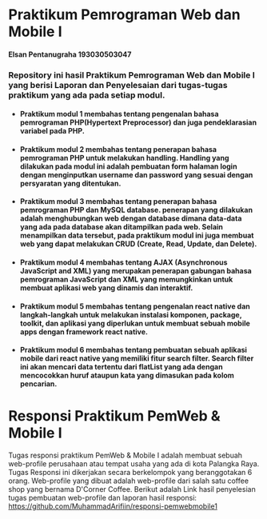 # Praktikum Pemrograman Web dan Mobile I
#### Elsan Pentanugraha 193030503047
### Repository ini hasil Praktikum Pemrograman Web dan Mobile I yang berisi Laporan dan Penyelesaian dari tugas-tugas praktikum yang ada pada setiap modul.
+ #### Praktikum modul 1 membahas tentang pengenalan bahasa pemrograman PHP(Hypertext Preprocessor) dan juga pendeklarasian variabel pada PHP.
+ #### Praktikum modul 2 membahas tentang penerapan bahasa pemrograman PHP untuk melakukan handling. Handling yang dilakukan pada modul ini adalah pembuatan form halaman login dengan menginputkan username dan password yang sesuai dengan persyaratan yang ditentukan.
+ #### Praktikum modul 3 membahas tentang penerapan bahasa pemrograman PHP dan MySQL database. penerapan yang dilakukan adalah menghubungkan web dengan database dimana data-data yang ada pada database akan ditampilkan pada web. Selain menampilkan data tersebut, pada praktikum modul ini juga membuat web yang dapat melakukan CRUD (Create, Read, Update, dan Delete).
+ #### Praktikum modul 4 membahas tentang AJAX (Asynchronous JavaScript and XML) yang merupakan penerapan gabungan bahasa pemrograman JavaScript dan XML yang memungkinkan untuk membuat aplikasi web yang dinamis dan interaktif.
+ #### Praktikum modul 5 membahas tentang pengenalan react native dan langkah-langkah untuk melakukan instalasi komponen, package, toolkit, dan aplikasi yang diperlukan untuk membuat sebuah mobile apps dengan framework react native.
+ #### Praktikum modul 6 membahas tentang pembuatan sebuah aplikasi mobile dari react native yang memiliki fitur search filter. Search filter ini akan mencari data tertentu dari flatList yang ada dengan mencocokkan huruf ataupun kata yang dimasukan pada kolom pencarian.

# Responsi Praktikum PemWeb & Mobile I
Tugas responsi praktikum PemWeb & Mobile I adalah membuat sebuah web-profile perusahaan atau tempat usaha yang ada di kota Palangka Raya. Tugas Responsi ini dikerjakan secara berkelompok yang beranggotakan 6 orang. Web-profile yang dibuat adalah web-profile dari salah satu coffee shop yang bernama D'Corner Coffee. Berikut adalah Link hasil penyelesian tugas pembuatan web-profile dan laporan hasil responsi: https://github.com/MuhammadArifiin/responsi-pemwebmobile1
